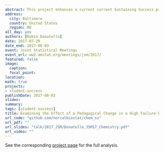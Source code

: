 ```yaml
---
abstract: This project enhances a current current Sustaining Success project designed to improve student performance in Chemistry 111 (increased GPA, decrease DWF rate) by providing a deeper look at the characteristics of who takes this course, and who passes this course. It is essential for faculty and administrators to have a holistic view of their students, and not consider the effects of changes such as a course redesign independent of other factors that affect student success. This project uses data mining techniques to examine historical trends and assess the impact of the redesign while controlling for other relevant factors.
address:
  city: Baltimore
  country: United States
  region: MD
all_day: yes
authors: [Robin Donatello]
date: 2017-07-29
date_end: 2017-08-03
event: Joint Statistical Meetings
event_url: ww2.amstat.org/meetings/jsm/2017/
featured: false
image:
  caption: 
  focal_point: 
location: 
math: true
projects:
- student-success
publishDate: 2017-08-03
slides: 
summary: 
tags: [student-success]
title: Examining the Effect of a Pedagogical Change in a High Failure Rate College Science Course in the Face of a Shifting Demographic Student Body
url_code: "github.com/norcalbiostat/chem_ss"
url_pdf: ""
url_slides: "talk/2017_JSM/Donatello_JSM17_Chemistry.pdf"
url_video: ""
---
```




See the corresponding [project page](https://norcalbiostat.github.io/chem_ss/) for the full analysis. 


